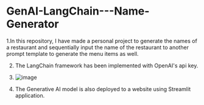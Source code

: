 # GenAI-LangChain---Name-Generator

1.In this repository, I have made a personal project to generate the names of a restaurant and sequentially input the name of the restaurant to another prompt template to generate the menu items as well.

2. The LangChain framework has been implemented with OpenAI's api key.

3. ![image](https://github.com/sudhxan/GenAI-LangChain---Name-Generator/assets/80266211/6cb87883-1742-453d-8d7f-90d1572a3b6a)

4. The Generative AI model is also deployed to a website using Streamlit application.
